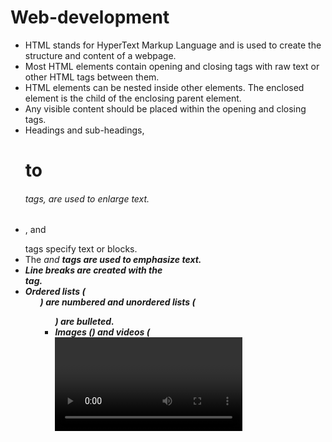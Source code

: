 # Web-development


* HTML stands for HyperText Markup Language and is used to create the structure and content of a webpage.
* Most HTML elements contain opening and closing tags with raw text or other HTML tags between them.
* HTML elements can be nested inside other elements. The enclosed element is the child of the enclosing parent element.
* Any visible content should be placed within the opening and closing <body> tags.
* Headings and sub-headings, <h1> to <h6> tags, are used to enlarge text.
* <p>, <span> and <div> tags specify text or blocks.
* The <em> and <strong> tags are used to emphasize text.
* Line breaks are created with the <br> tag.
* Ordered lists (<ol>) are numbered and unordered lists (<ul>) are bulleted.
* Images (<img>) and videos (<video>) can be added by linking to an existing source.
